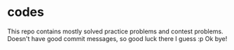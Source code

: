 # codes
This repo contains mostly solved practice problems and contest problems. Doesn't have good commit messages, so good luck there I guess :p
Ok bye!
